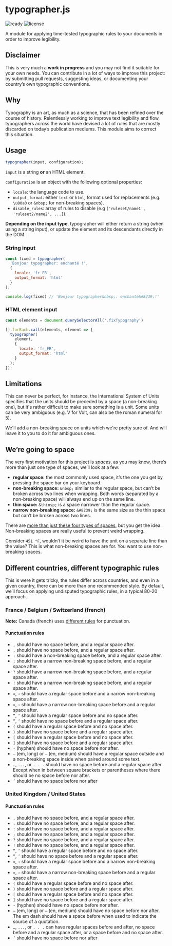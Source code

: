 # typographer.js
![ready](https://img.shields.io/badge/Is%20it%20ready%20yet%3F-NO-red.svg)
![license](https://img.shields.io/github/license/daformat/typographer.js.svg)

A module for applying time-tested typographic rules to your documents in order to improve legibility.

## Disclaimer

This is very much a **work in progress** and you may not find it suitable for your own needs. You can contribute in a lot of ways to improve this project: by submitting pull requests, suggesting ideas, or documenting your country’s own typographic conventions.

## Why

Typography is an art, as much as a science, that has been refined over the course of history. Relentlessly working to improve text legibility and flow, typographers across the world have devised a lot of rules that are mostly discarded on today’s publication mediums. This module aims to correct this situation.

## Usage

```js
typographer(input, configuration);
```

`input` is a string **or** an HTML element.

`configuration` is an object with the following optional properties:
- `locale`: the language code to use.
- `output_format`: either `text` or `html`, format used for replacements (e.g. `\u00a0` or `&nbsp;` for non-breaking spaces).
- `disable_rules`: array of rules to disable (e.g `['ruleset/name1', 'ruleset2/name2', ...]`).

**Depending on the input type**, typographer will either return a string (when using a string input), or update the element and its descendants directly in the DOM.

### String input

```js
const fixed = typographer(
  'Bonjour typographer: enchanté !',
  {
    locale: 'fr_FR',
    output_format: 'html'
  }
);

console.log(fixed) // 'Bonjour typographer&nbsp;: enchanté&#8239;!'
```

### HTML element input

```js
const elements = document.querySelectorAll('.fixTypography')

[].forEach.call(elements, element => {
  typographer(
    element,
    {
      locale: 'fr_FR',
      output_format: 'html'
    }
  );
});
```

## Limitations

This can never be perfect, for instance, the International System of Units specifies that the units should be preceded by a space (a non-breaking one), but it's rather difficult to make sure something is a unit. Some units can be very ambiguous (e.g. V for Volt, can also be the roman numeral for 5).

We'll add a non-breaking space on units which we're pretty sure of. And will leave it to you to do it for ambiguous ones.

## We’re going to space

The very first motivation for this project is *spaces*, as you may know, there’s more than just one type of spaces, we’ll look at a few:

- **regular space:** the most commonly used space, it’s the one you get by pressing the space bar on your keyboard.
- **non-breaking space:** `&nbsp;` similar to the regular space, but can’t be broken across two lines when wrapping. Both words (separated by a non-breaking space) will always end up on the same line.
- **thin space:** `&thinsp;` is a space narrower than the regular space.
- **narrow non-breaking space:** `&#8239;` is the same size as the thin space but can’t be broken across two lines.

There are [more than just these four types of spaces](https://gist.github.com/daformat/950411857f01a9b39873ddd1b44d5813), but you get the idea. Non-breaking spaces are really useful to prevent weird wrapping.

Consider `451 °F`, wouldn’t it be weird to have the unit on a separate line than the value? This is what non-breaking spaces are for. You want to use non-breaking spaces.

## Different countries, different typographic rules

This is were it gets tricky, the rules differ across countries, and even in a given country, there can be more than one recommended style. By default, we’ll focus on applying undisputed typographic rules, in a typical 80-20 approach.

### France / Belgium / Switzerland (french)

**Note:** Canada (french) uses [different rules](https://www.btb.termiumplus.gc.ca/tcdnstyl-chap?lang=eng&lettr=chapsect17&info0=17.07) for punctuation.

#### Punctuation rules

- `,` should have no space before, and a regular space after.
- `.` should have no space before, and a regular space after.
- `:` should have a non-breaking space before, and a regular space after.
- `;` should have a narrow non-breaking space before, and a regular space after.
- `?` should have a narrow non-breaking space before, and a regular space after.
- `!` should have a narrow non-breaking space before, and a regular space after.
- `«`, `‹` should have a regular space before and a narrow non-breaking space after.
- `»`, `›` should have a narrow non-breaking space before and a regular space after.
- `“`, `‘` should have a regular space before and no space after.
- `”`, `’` should have no space before and a regular space after.
- `(` should have a regular space before and no space after.
- `)` should have no space before and a regular space after.
- `[` should have a regular space before and no space after.
- `]` should have no space before and a regular space after.
- `-` (hyphen) should have no space before nor after.
- `—` (em, long) or `–` (en, medium) should have a regular space outside and a non-breaking space inside when paired around some text.
- `…`, `...`, or `. . .` should have no space before and a regular space after. Except when in between square brackets or parentheses where there should be no space before nor after.
- `’` should have no space before nor after

### United Kingdom / United States

#### Punctuation rules

- `,` should have no space before, and a regular space after.
- `.` should have no space before, and a regular space after.
- `:` should have no space before, and a regular space after.
- `;` should have no space before, and a regular space after.
- `?` should have no space before, and a regular space after.
- `!` should have no space before, and a regular space after.
- `“`, `‘` should have a regular space before and no space after.
- `”`, `’` should have no space before and a regular space after.
- `«`, `‹` should have a regular space before and a narrow non-breaking space after.
- `»`, `›` should have a narrow non-breaking space before and a regular space after.
- `(` should have a regular space before and no space after.
- `)` should have no space before and a regular space after.
- `[` should have a regular space before and no space after.
- `]` should have no space before and a regular space after.
- `-` (hyphen) should have no space before nor after.
- `—` (em, long) or `–` (en, medium) should have no space before nor after. The em dash should have a space before when used to indicate the source of a quotation.
- `…`, `...`, or `. . .` can have regular spaces before and after, no space before and a regular space after, or a space before and no space after.
- `’` should have no space before nor after
